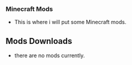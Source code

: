 ### Minecraft Mods
- This is where i will put some Minecraft mods.

## Mods Downloads
- there are no mods currently.